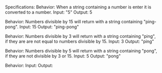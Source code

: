

Specifications:
Behavior: When a string containing a number is enter it is converted to a number.
Input: "5"
Output: 5

Behavior: Numbers divisible by 15 will return with a string containing "ping-pong".
Input: 15
Output: "ping-pong"

Behavior: Numbers divisible by 3 will return with a string containing "ping", if they are are not equal to numbers divisible by 15.
Input: 3
Output: "ping"

Behavior: Numbers divisible by 5 will return with a string containing "pong", if they are not divisible by 3 or 15.
Input: 5
Output: "pong"

Behavior:
Input:
Output:

